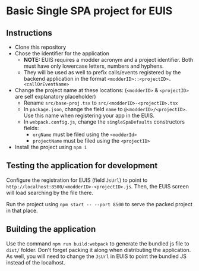 # Basic Single SPA project for EUIS

## Instructions

- Clone this repository
- Chose the identifier for the application
  - **NOTE:** EUIS requires a modder acronym and a project identifier. Both must have only lowercase letters, numbers and hyphens.
  - They will be used as well to prefix calls/events registered by the backend application in the format `<modderID>::<projectID>.<callOrEventName>`
- Change the project name at these locations: (`<modderID>` & `<projectID>` are self explanatory placeholder)
  - Rename `src/base-proj.tsx` to `src/<modderID>-<projectID>.tsx`
  - In `package.json`, change the field `name` to `@<modderID>/<projectID>`. Use this name when registering your app in the EUIS.
  - In `webpack.config.js`, change the `singleSpaDefaults` constructors fields:
    - `orgName` must be filed using the `<modderId>`
    - `projectName` must be filed using the `<projectID>`
- Install the project using `npm i`

## Testing the application for development

Configure the registration for EUIS (field `JsUrl`) to point to `http://localhost:8500/<modderID>-<projectID>.js`. Then, the EUIS screen will load searching by the file there.

Run the project using `npm start -- --port 8500` to serve the packed project in that place.

## Building the application

Use the command `npm run build:webpack` to generate the bundled js file to `dist/` folder. Don't forget packing it along when distributing the application. As well, you will need to change the `JsUrl` in EUIS to point the bundled JS instead of the localhost.